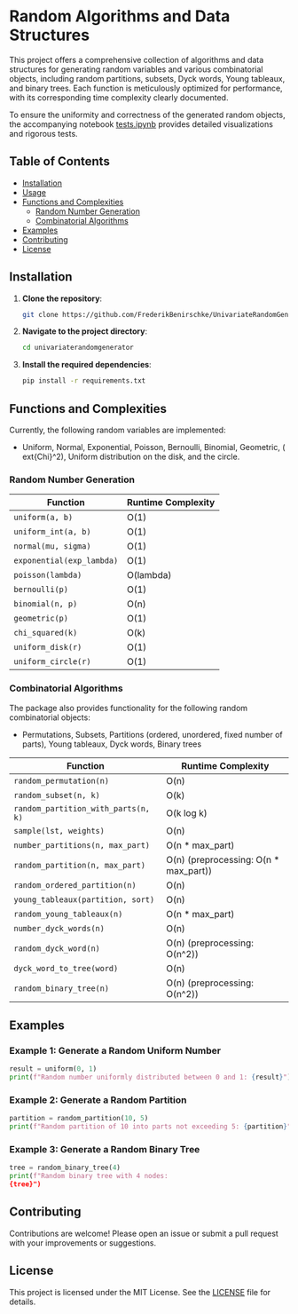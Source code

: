 
# Random Algorithms and Data Structures

This project offers a comprehensive collection of algorithms and data structures for generating random variables and various combinatorial objects, including random partitions, subsets, Dyck words, Young tableaux, and binary trees. Each function is meticulously optimized for performance, with its corresponding time complexity clearly documented.

To ensure the uniformity and correctness of the generated random objects, the accompanying notebook [tests.ipynb](tests.ipynb) provides detailed visualizations and rigorous tests.

## Table of Contents

- [Installation](#installation)
- [Usage](#usage)
- [Functions and Complexities](#functions-and-complexities)
  - [Random Number Generation](#random-number-generation)
  - [Combinatorial Algorithms](#combinatorial-algorithms)
- [Examples](#examples)
- [Contributing](#contributing)
- [License](#license)

## Installation

1. **Clone the repository**:

   ```bash
   git clone https://github.com/FrederikBenirschke/UnivariateRandomGenerator.git
   ```

2. **Navigate to the project directory**:

   ```bash
   cd univariaterandomgenerator
   ```

3. **Install the required dependencies**:

   ```bash
   pip install -r requirements.txt
   ```

## Functions and Complexities

Currently, the following random variables are implemented:

- Uniform, Normal, Exponential, Poisson, Bernoulli, Binomial, Geometric, \(	ext{Chi}^2\), Uniform distribution on the disk, and the circle.

### Random Number Generation

| Function                    | Runtime Complexity |
|-----------------------------|--------------------|
| `uniform(a, b)`             | O(1)               |
| `uniform_int(a, b)`         | O(1)               |
| `normal(mu, sigma)`         | O(1)               |
| `exponential(exp_lambda)`   | O(1)               |
| `poisson(lambda)`           | O(lambda)          |
| `bernoulli(p)`              | O(1)               |
| `binomial(n, p)`            | O(n)               |
| `geometric(p)`              | O(1)               |
| `chi_squared(k)`            | O(k)               |
| `uniform_disk(r)`           | O(1)               |
| `uniform_circle(r)`         | O(1)               |



### Combinatorial Algorithms

The package also provides functionality for the following random combinatorial objects:

- Permutations, Subsets, Partitions (ordered, unordered, fixed number of parts), Young tableaux, Dyck words, Binary trees

| Function                            | Runtime Complexity                              |
|-------------------------------------|-------------------------------------------------|
| `random_permutation(n)`             | O(n)                                            |
| `random_subset(n, k)`               | O(k)                                            |
| `random_partition_with_parts(n, k)` | O(k log k)                                      |
| `sample(lst, weights)`              | O(n)                                            |
| `number_partitions(n, max_part)`    | O(n * max_part)                                 |
| `random_partition(n, max_part)`     | O(n) (preprocessing: O(n * max_part))           |
| `random_ordered_partition(n)`       | O(n)                                            |
| `young_tableaux(partition, sort)`   | O(n)                                            |
| `random_young_tableaux(n)`          | O(n * max_part)                                 |
| `number_dyck_words(n)`              | O(n)                                            |
| `random_dyck_word(n)`               | O(n) (preprocessing: O(n^2))                    |
| `dyck_word_to_tree(word)`           | O(n)                                            |
| `random_binary_tree(n)`             | O(n) (preprocessing: O(n^2))                    |

## Examples

### Example 1: Generate a Random Uniform Number

```python
result = uniform(0, 1)
print(f"Random number uniformly distributed between 0 and 1: {result}")
```

### Example 2: Generate a Random Partition

```python
partition = random_partition(10, 5)
print(f"Random partition of 10 into parts not exceeding 5: {partition}")
```

### Example 3: Generate a Random Binary Tree

```python
tree = random_binary_tree(4)
print(f"Random binary tree with 4 nodes:
{tree}")
```

## Contributing

Contributions are welcome! Please open an issue or submit a pull request with your improvements or suggestions.

## License

This project is licensed under the MIT License. See the [LICENSE](LICENSE) file for details.
